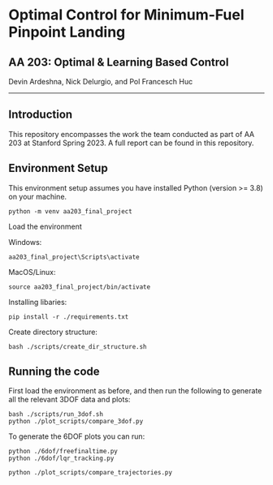 # Optimal Control for Minimum-Fuel Pinpoint Landing
## AA 203: Optimal & Learning Based Control
Devin Ardeshna, Nick Delurgio, and Pol Francesch Huc

---

## Introduction

This repository encompasses the work the team conducted as part of AA 203 at Stanford Spring 2023. A full report can be found in this repository.

## Environment Setup
This environment setup assumes you have installed Python (version >= 3.8) on your machine. 
```
python -m venv aa203_final_project
```
Load the environment

Windows:
```
aa203_final_project\Scripts\activate
```
MacOS/Linux:
```
source aa203_final_project/bin/activate
```

Installing libaries:
```
pip install -r ./requirements.txt
```

Create directory structure:
```
bash ./scripts/create_dir_structure.sh
```

## Running the code
First load the environment as before, and then run the following to generate all the relevant 3DOF data and plots:
```
bash ./scripts/run_3dof.sh
python ./plot_scripts/compare_3dof.py
```

To generate the 6DOF plots you can run:
```
python ./6dof/freefinaltime.py
python ./6dof/lqr_tracking.py

python ./plot_scripts/compare_trajectories.py
```